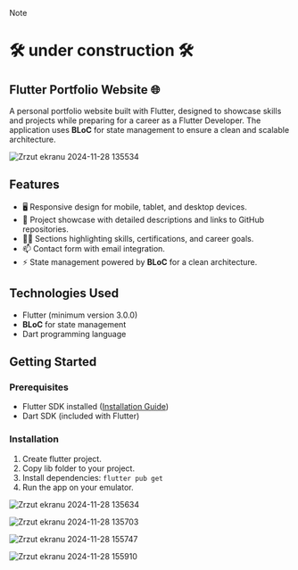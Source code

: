 

 > [!NOTE]
 > # 🛠️ under construction 🛠️

## Flutter Portfolio Website 🌐  

A personal portfolio website built with Flutter, designed to showcase skills and projects while preparing for a career as a Flutter Developer. 
The application uses **BLoC** for state management to ensure a clean and scalable architecture.  

![Zrzut ekranu 2024-11-28 135534](https://github.com/user-attachments/assets/c65c6838-8e68-4400-9495-0cb7487f5f11)


## Features  
- 🖥️ Responsive design for mobile, tablet, and desktop devices.  
- 📂 Project showcase with detailed descriptions and links to GitHub repositories.  
- 🧑‍💼 Sections highlighting skills, certifications, and career goals.  
- 📫 Contact form with email integration.  
- ⚡ State management powered by **BLoC** for a clean architecture.  

## Technologies Used  
- Flutter (minimum version 3.0.0)  
- **BLoC** for state management  
- Dart programming language  

## Getting Started  

### Prerequisites  
- Flutter SDK installed ([Installation Guide](https://flutter.dev/docs/get-started/install))  
- Dart SDK (included with Flutter)  

### Installation  
1. Create flutter project.
2. Copy lib folder to your project.
3. Install dependencies:
<code>flutter pub get</code>
4. Run the app on your emulator.
   
![Zrzut ekranu 2024-11-28 135634](https://github.com/user-attachments/assets/274681cc-b3c0-44b0-90ab-4c564ad3683c)
   
![Zrzut ekranu 2024-11-28 135703](https://github.com/user-attachments/assets/e17b41ab-97e3-4b1f-a93b-2ce92f0dba5c)

![Zrzut ekranu 2024-11-28 155747](https://github.com/user-attachments/assets/13eb5aad-6675-486d-90c8-c86f6d64781c)

![Zrzut ekranu 2024-11-28 155910](https://github.com/user-attachments/assets/ae95f665-2562-44d0-8f62-1221f93ea35a)

